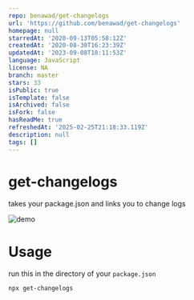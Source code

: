 ```yaml
---
repo: benawad/get-changelogs
url: 'https://github.com/benawad/get-changelogs'
homepage: null
starredAt: '2020-09-13T05:58:12Z'
createdAt: '2020-08-30T16:23:39Z'
updatedAt: '2023-09-08T18:11:53Z'
language: JavaScript
license: NA
branch: master
stars: 33
isPublic: true
isTemplate: false
isArchived: false
isFork: false
hasReadMe: true
refreshedAt: '2025-02-25T21:18:33.119Z'
description: null
tags: []
---
```


# get-changelogs

takes your package.json and links you to change logs

![demo](https://github.com/benawad/get-changelogs/raw/master/demo.gif)

# Usage

run this in the directory of your `package.json`
```
npx get-changelogs
```
